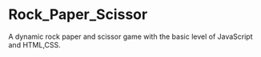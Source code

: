 # Rock_Paper_Scissor
A dynamic rock paper and scissor game with the basic level of JavaScript and HTML,CSS.


